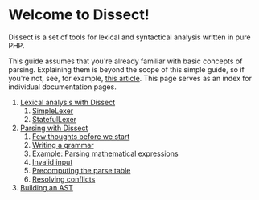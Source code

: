 Welcome to Dissect!
===================

Dissect is a set of tools for lexical and syntactical analysis
written in pure PHP.

This guide assumes that you're already familiar with basic concepts
of parsing. Explaining them is beyond the scope of this simple guide,
so if you're not, see, for example, [this article][parsing].
This page serves as an index for individual documentation pages.

1. [Lexical analysis with Dissect](lexing.md)
    1. [SimpleLexer](lexing.md#simplelexer)
    2. [StatefulLexer](lexing.md#statefullexer)
2. [Parsing with Dissect](parsing.md)
    1. [Few thoughts before we start](parsing.md#few-thoughts-before-we-start)
    2. [Writing a grammar](parsing.md#writing-a-grammar)
    3. [Example: Parsing mathematical expressions](parsing.md#example-parsing-mathematical-expressions)
    4. [Invalid input](parsing.md#invalid-input)
    5. [Precomputing the parse table](parsing.md#precomputing-the-parse-table)
    6. [Resolving conflicts](parsing.md#resolving-conflicts)
3. [Building an AST](node.md)

[parsing]: http://en.wikipedia.org/wiki/Parsing
